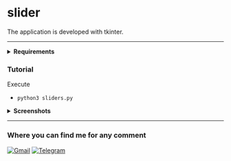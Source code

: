 # slider

The application is developed with tkinter.

----

<details align="left">
         <summary><b>Requirements</b></summary>

  <br>

Mac 

- [Pyhton 3.7](https://www.python.org/downloads/) 
- [Visual Studio Code](https://code.visualstudio.com/download )
- tk inter
  - ``` pip install tk ```




Windows

- [Pyhton 3.7](https://www.python.org/downloads/)
- [Git bash](https://git-scm.com/)  
- [Visual Studio Code](https://code.visualstudio.com/download )


</details>



### Tutorial
Execute  
- ``` python3 sliders.py ```
 







<details align="left">
         <summary><b>Screenshots</b></summary>

  <br>
  
  ![Screen Shot 2022-05-10 at 8 19 01](https://user-images.githubusercontent.com/65741972/167659942-18e5a42c-90e1-4f01-8bb2-90f7b290dfe3.png)


</details>






---

### Where you can find me for any comment 


[![Gmail](https://img.shields.io/badge/Gmail-D14836?style=for-the-badge&logo=gmail&logoColor=white)](mailto:yorbimv1@gmail.com)
[![Telegram](https://img.shields.io/badge/Telegram-2CA5E0?style=for-the-badge&logo=telegram&logoColor=white)](https://t.me/yorbimv)


